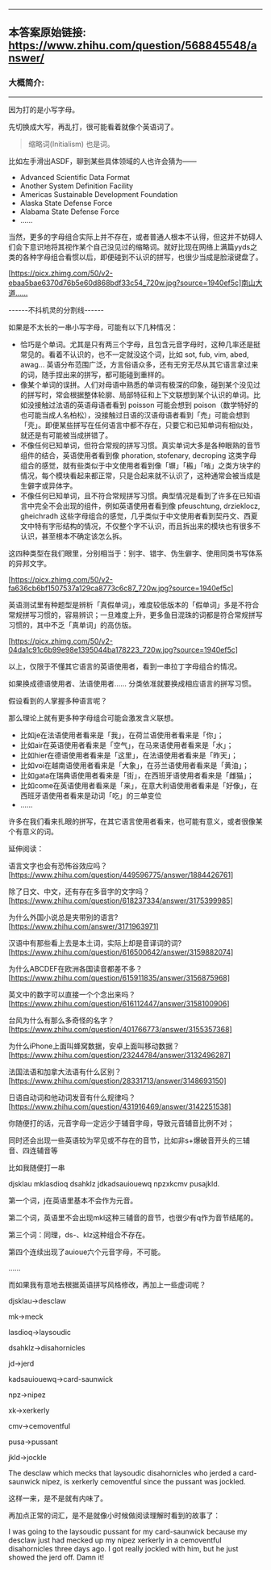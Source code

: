 ----------------------------------------
## 本答案原始链接: https://www.zhihu.com/question/568845548/answer/
### 大概简介: 
----------------------------------------
因为打的是小写字母。

先切换成大写，再乱打，很可能看着就像个英语词了。

> 缩略词(Initialism) 也是词。

比如左手滑出ASDF，聊到某些具体领域的人也许会猜为——

 * Advanced Scientific Data Format
 * Another System Definition Facility
 * Americas Sustainable Development Foundation
 * Alaska State Defense Force
 * Alabama State Defense Force
 * ……

当然，更多的字母组合实际上并不存在，或者普通人根本不认得，但这并不妨碍人们会下意识地将其视作某个自己没见过的缩略词。就好比现在网络上满篇yyds之类的各种字母组合看惯以后，即便碰到不认识的拼写，也很少当成是脸滚键盘了。

[https://picx.zhimg.com/50/v2-ebaa5bae6370d76b5e60d868bdf33c54_720w.jpg?source=1940ef5c]南山大道……

------不抖机灵的分割线------

如果是不太长的一串小写字母，可能有以下几种情况：

 * 恰巧是个单词。尤其是只有两三个字母，且包含元音字母时，这种几率还是挺常见的。看着不认识的，也不一定就没这个词，比如 sot, fub, vim, abed, awag... 英语分布范围广泛，方言俗语众多，还有无穷无尽从其它语言拿过来的词，随手捏出来的拼写，都可能碰到重样的。
 * 像某个单词的误拼。人们对母语中熟悉的单词有极深的印象，碰到某个没见过的拼写时，常会根据整体轮廓、局部特征和上下文联想到某个认识的单词。比如没接触过法语的英语母语者看到 poisson 可能会想到 poison（数学特好的也可能当成人名柏松），没接触过日语的汉语母语者看到「売」可能会想到「壳」。即便某些拼写在任何语言中都不存在，只要它和已知单词有相似处，就还是有可能被当成拼错了。
 * 不像任何已知单词，但符合常规的拼写习惯。真实单词大多是各种眼熟的音节组件的结合，英语使用者看到像 phoration, stofenary, decroping 这类字母组合的感觉，就有些类似于中文使用者看到像「塀」「㮽」「㗂」之类方块字的情况，每个模块看起来都正常，只是合起来就不认识了，这种通常会被当成是生僻字或异体字。
 * 不像任何已知单词，且不符合常规拼写习惯。典型情况是看到了许多在已知语言中完全不会出现的组件，例如英语使用者看到像 pfeuschtung, drzieklocz, gheichradh 这些字母组合的感觉，几乎类似于中文使用者看到契丹文、西夏文中特有字形结构的情况，不仅整个字不认识，而且拆出来的模块也有很多不认识，甚至根本不确定该怎么拆。

这四种类型在我们眼里，分别相当于：别字、错字、伪生僻字、使用同类书写体系的异邦文字。

[https://picx.zhimg.com/50/v2-fa636cb6bf1507537a129ca8773c6c87_720w.jpg?source=1940ef5c]

英语测试里有种题型是辨析「真假单词」，难度较低版本的「假单词」多是不符合常规拼写习惯的，容易辨识；一旦难度上升，更多鱼目混珠的词都是符合常规拼写习惯的，其中不乏「真单词」的高仿版。

[https://picx.zhimg.com/50/v2-04da1c91c6b99e98e1395044ba178223_720w.jpg?source=1940ef5c]

以上，仅限于不懂其它语言的英语使用者，看到一串拉丁字母组合的情况。

如果换成德语使用者、法语使用者…… 分类依准就要换成相应语言的拼写习惯。

假设看到的人掌握多种语言呢？

那么理论上就有更多种字母组合可能会激发含义联想。

 * 比如je在法语使用者看来是「我」，在荷兰语使用者看来是「你」；
 * 比如air在英语使用者看来是「空气」，在马来语使用者看来是「水」；
 * 比如hier在德语使用者看来是「这里」，在法语使用者看来是「昨天」；
 * 比如voi在越南语使用者看来是「大象」，在芬兰语使用者看来是「黄油」；
 * 比如gata在瑞典语使用者看来是「街」，在西班牙语使用者看来是「雌猫」；
 * 比如come在英语使用者看来是「来」，在意大利语使用者看来是「好像」，在西班牙语使用者看来是动词「吃」的三单变位
 * ……

许多在我们看来扎眼的拼写，在其它语言使用者看来，也可能有意义，或者很像某个有意义的词。




延伸阅读：

语言文字也会有恐怖谷效应吗？ [https://www.zhihu.com/question/449596775/answer/1884426761]

除了日文、中文，还有存在多音字的文字吗？ [https://www.zhihu.com/question/618237334/answer/3175399985]

为什么外国小说总是夹带别的语言? [https://www.zhihu.com/answer/3171963971]

汉语中有那些看上去是本土词，实际上却是音译词的词? [https://www.zhihu.com/question/616500642/answer/3159882074]

为什么ABCDEF在欧洲各国读音都差不多？ [https://www.zhihu.com/question/615911835/answer/3156875968]

英文中的数字可以直接一个个念出来吗？ [https://www.zhihu.com/question/616112447/answer/3158100906]

台风为什么有那么多奇怪的名字？ [https://www.zhihu.com/question/401766773/answer/3155357368]

为什么iPhone上面叫蜂窝数据，安卓上面叫移动数据？ [https://www.zhihu.com/question/23244784/answer/3132496287]

法国法语和加拿大法语有什么区别？ [https://www.zhihu.com/question/28331713/answer/3148693150]

日语自动词和他动词发音有什么规律吗？ [https://www.zhihu.com/question/431916469/answer/3142251538]

你随便打的话，元音字母一定远少于辅音字母，导致元音辅音比例不对；

同时还会出现一些英语较为罕见或不存在的音节，比如非s+爆破音开头的三辅音、四连辅音等




比如我随便打一串

djsklau mklasdioq dsahklz jdkadsauiouewq npzxkcmv pusajkld.

第一个词，j在英语里基本不会作为元音。

第二个词，英语里不会出现mkl这种三辅音的音节，也很少有q作为音节结尾的。

第三个词：同理，ds-、klz这种组合不存在。

第四个连续出现了auioue六个元音字母，不可能。

……

而如果我有意地去根据英语拼写风格修改，再加上一些虚词呢？

djsklau→desclaw

mk→meck

lasdioq→laysoudic

dsahklz→disahornicles

jd→jerd

kadsauiouewq→card-saunwick

npz→nipez

xk→xerkerly

cmv→cemoventful

pusa→pussant

jkld→jockle




The desclaw which mecks that laysoudic disahornicles who jerded a card-saunwick nipez, is xerkerly cemoventful since the pussant was jockled.

这样一来，是不是就有内味了。

再加点正常的词汇，是不是就像小时候做阅读理解时看到的故事了：

I was going to the laysoudic pussant for my card-saunwick because my desclaw just had mecked up my nipez xerkerly in a cemoventful disahornicles three days ago. I got really jockled with him, but he just showed the jerd off. Damn it!